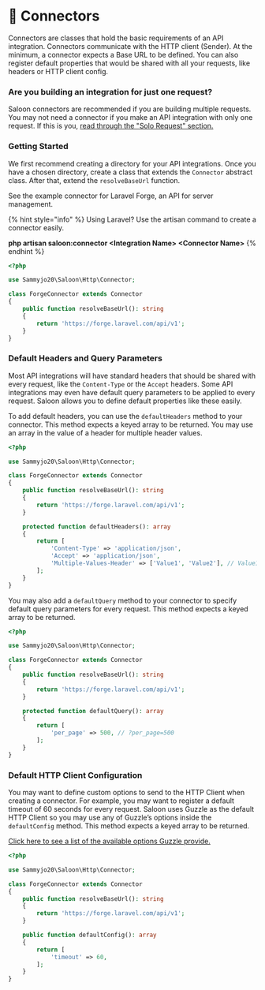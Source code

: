 # 🔌 Connectors

Connectors are classes that hold the basic requirements of an API integration. Connectors communicate with the HTTP client (Sender). At the minimum, a connector expects a Base URL to be defined. You can also register default properties that would be shared with all your requests, like headers or HTTP client config.

### Are you building an integration for just one request?

Saloon connectors are recommended if you are building multiple requests. You may not need a connector if you make an API integration with only one request. If this is you, [read through the "Solo Request" section.](../digging-deepeer/solo-requests.md)

### Getting Started

We first recommend creating a directory for your API integrations. Once you have a chosen directory, create a class that extends the `Connector` abstract class. After that, extend the `resolveBaseUrl` function.

See the example connector for Laravel Forge, an API for server management.

{% hint style="info" %}
Using Laravel? Use the artisan command to create a connector easily.

**php artisan saloon:connector \<Integration Name> \<Connector Name>**
{% endhint %}

```php
<?php

use Sammyjo20\Saloon\Http\Connector;

class ForgeConnector extends Connector
{
    public function resolveBaseUrl(): string
    {
        return 'https://forge.laravel.com/api/v1';
    }
}
```

### Default Headers and Query Parameters

Most API integrations will have standard headers that should be shared with every request, like the `Content-Type` or the `Accept` headers. Some API integrations may even have default query parameters to be applied to every request. Saloon allows you to define default properties like these easily.

To add default headers, you can use the `defaultHeaders` method to your connector. This method expects a keyed array to be returned. You may use an array in the value of a header for multiple header values.

```php
<?php

use Sammyjo20\Saloon\Http\Connector;

class ForgeConnector extends Connector
{
    public function resolveBaseUrl(): string
    {
        return 'https://forge.laravel.com/api/v1';
    }

    protected function defaultHeaders(): array
    {
        return [
            'Content-Type' => 'application/json',
            'Accept' => 'application/json',
            'Multiple-Values-Header' => ['Value1', 'Value2'], // Value1;Value2
        ];
    }
}
```

You may also add a `defaultQuery` method to your connector to specify default query parameters for every request. This method expects a keyed array to be returned.

```php
<?php

use Sammyjo20\Saloon\Http\Connector;

class ForgeConnector extends Connector
{
    public function resolveBaseUrl(): string
    {
        return 'https://forge.laravel.com/api/v1';
    }

    protected function defaultQuery(): array
    {
        return [
            'per_page' => 500, // ?per_page=500
        ];
    }
}
```

### Default HTTP Client Configuration

You may want to define custom options to send to the HTTP Client when creating a connector. For example, you may want to register a default timeout of 60 seconds for every request. Saloon uses Guzzle as the default HTTP Client so you may use any of Guzzle’s options inside the `defaultConfig` method. This method expects a keyed array to be returned.

[Click here to see a list of the available options Guzzle provide.](https://docs.guzzlephp.org/en/stable/request-options.html)

```php
<?php

use Sammyjo20\Saloon\Http\Connector;

class ForgeConnector extends Connector
{
    public function resolveBaseUrl(): string
    {
        return 'https://forge.laravel.com/api/v1';
    }

    public function defaultConfig(): array
    {
        return [
            'timeout' => 60,
        ];
    }
}
```
